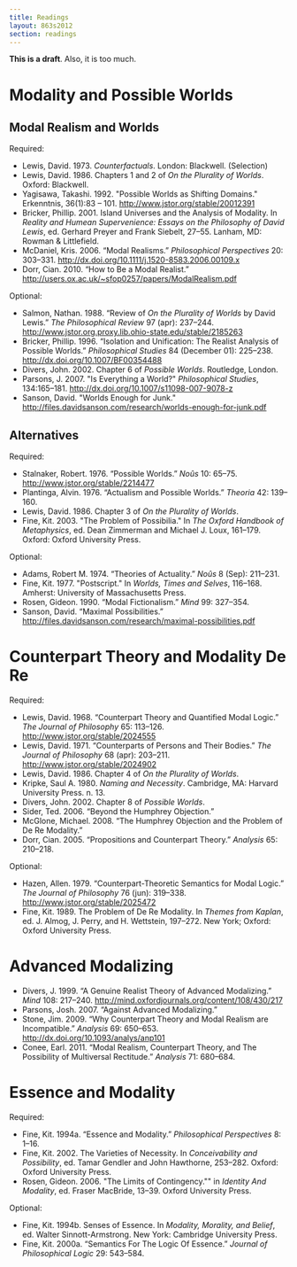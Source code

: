 ```yaml
---
title: Readings
layout: 863s2012
section: readings
---
```


**This is a draft**. Also, it is too much.

# Modality and Possible Worlds

## Modal Realism and Worlds

Required:

-   Lewis, David. 1973. *Counterfactuals*. London: Blackwell.
    (Selection)
-   Lewis, David. 1986. Chapters 1 and 2 of *On the Plurality of
    Worlds*. Oxford: Blackwell.
-   Yagisawa, Takashi. 1992. "Possible Worlds as Shifting Domains."
    Erkenntnis, 36(1):83 – 101. <http://www.jstor.org/stable/20012391>
-   Bricker, Phillip. 2001. Island Universes and the Analysis of
    Modality. In *Reality and Humean Supervenience: Essays on the
    Philosophy of David Lewis*, ed. Gerhard Preyer and Frank Siebelt,
    27–55. Lanham, MD: Rowman & Littlefield.
-   McDaniel, Kris. 2006. “Modal Realisms.” *Philosophical Perspectives*
    20: 303–331. <http://dx.doi.org/10.1111/j.1520-8583.2006.00109.x>
-   Dorr, Cian. 2010. “How to Be a Modal Realist.” <http://users.ox.ac.uk/~sfop0257/papers/ModalRealism.pdf>


Optional:

-   Salmon, Nathan. 1988. “Review of *On the Plurality of Worlds* by
    David Lewis.” *The Philosophical Review* 97 (apr): 237–244. <http://www.jstor.org.proxy.lib.ohio-state.edu/stable/2185263>
-   Bricker, Phillip. 1996. “Isolation and Unification: The Realist
    Analysis of Possible Worlds.” *Philosophical Studies* 84 (December
    01): 225–238. <http://dx.doi.org/10.1007/BF00354488>
-   Divers, John. 2002. Chapter 6 of *Possible Worlds*. Routledge,
    London.
-   Parsons, J. 2007. "Is Everything a World?" *Philosophical Studies*,
    134:165–181. <http://dx.doi.org/10.1007/s11098-007-9078-z> 
-   Sanson, David. "Worlds Enough for Junk." <http://files.davidsanson.com/research/worlds-enough-for-junk.pdf>

## Alternatives

Required:

-   Stalnaker, Robert. 1976. “Possible Worlds.” *Noûs* 10: 65–75. <http://www.jstor.org/stable/2214477>
-   Plantinga, Alvin. 1976. “Actualism and Possible Worlds.” *Theoria*
    42: 139–160.
-   Lewis, David. 1986. Chapter 3 of *On the Plurality of Worlds*.
-   Fine, Kit. 2003. "The Problem of Possibilia." In *The Oxford
    Handbook of Metaphysics*, ed. Dean Zimmerman and Michael J. Loux,
    161–179. Oxford: Oxford University Press.

Optional:

-   Adams, Robert M. 1974. “Theories of Actuality.” *Noûs* 8 (Sep):
    211–231.
-   Fine, Kit. 1977. "Postscript." In *Worlds, Times and Selves*, 116–168.
    Amherst: University of Massachusetts Press.
-   Rosen, Gideon. 1990. “Modal Fictionalism.” *Mind* 99: 327–354.
-   Sanson, David. “Maximal Possibilities.” <http://files.davidsanson.com/research/maximal-possibilities.pdf>

# Counterpart Theory and Modality De Re

Required:

-   Lewis, David. 1968. “Counterpart Theory and Quantified Modal Logic.”
    *The Journal of Philosophy* 65: 113–126. <http://www.jstor.org/stable/2024555>
-   Lewis, David. 1971. “Counterparts of Persons and Their Bodies.” *The
    Journal of Philosophy* 68 (apr): 203–211. <http://www.jstor.org/stable/2024902>
-   Lewis, David. 1986. Chapter 4 of *On the Plurality of Worlds*.
-   Kripke, Saul A. 1980. *Naming and Necessity*. Cambridge, MA: Harvard
    University Press. n. 13.
-   Divers, John. 2002. Chapter 8 of *Possible Worlds*.
-   Sider, Ted. 2006. “Beyond the Humphrey Objection.”
-   McGlone, Michael. 2008. “The Humphrey Objection and the Problem of
    De Re Modality.”
-   Dorr, Cian. 2005. “Propositions and Counterpart Theory.” *Analysis*
    65: 210–218.

Optional:

-   Hazen, Allen. 1979. “Counterpart-Theoretic Semantics for Modal
    Logic.” *The Journal of Philosophy* 76 (jun): 319–338. <http://www.jstor.org/stable/2025472>
-   Fine, Kit. 1989. The Problem of De Re Modality. In *Themes from
    Kaplan*, ed. J. Almog, J. Perry, and H. Wettstein, 197–272. New
    York; Oxford: Oxford University Press.
 
# Advanced Modalizing

-   Divers, J. 1999. “A Genuine Realist Theory of Advanced Modalizing.”
    *Mind* 108: 217–240.
    <http://mind.oxfordjournals.org/content/108/430/217>
-   Parsons, Josh. 2007. “Against Advanced Modalizing.”
-   Stone, Jim. 2009. “Why Counterpart Theory and Modal Realism are
    Incompatible.” *Analysis* 69: 650–653. <http://dx.doi.org/10.1093/analys/anp101>
-   Conee, Earl. 2011. “Modal Realism, Counterpart Theory, and The
    Possibility of Multiversal Rectitude.” *Analysis* 71: 680–684.


# Essence and Modality

Required:

-   Fine, Kit. 1994a. “Essence and Modality.” *Philosophical
    Perspectives* 8: 1–16.
-   Fine, Kit. 2002. The Varieties of Necessity. In *Conceivability and
    Possibility*, ed. Tamar Gendler and John Hawthorne, 253–282. Oxford:
    Oxford University Press.
-   Rosen, Gideon. 2006. "The Limits of Contingency."" in *Identity And
    Modality*, ed. Fraser MacBride, 13–39. Oxford University Press.

Optional:

-   Fine, Kit. 1994b. Senses of Essence. In *Modality, Morality, and
    Belief*, ed. Walter Sinnott-Armstrong. New York: Cambridge
    University Press.
-   Fine, Kit. 2000a. “Semantics For The Logic Of Essence.” *Journal of
    Philosophical Logic* 29: 543–584.



